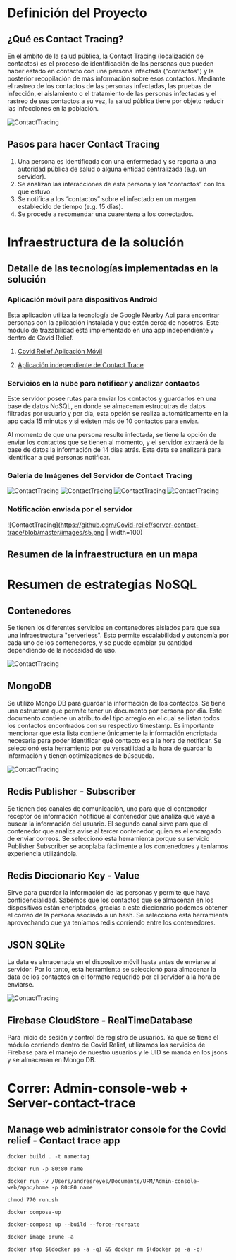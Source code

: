 # Definición del Proyecto

## ¿Qué es Contact Tracing? 

En el ámbito de la salud pública, la Contact Tracing (localización de contactos) es el proceso de identificación de las personas que pueden haber estado en contacto con una persona infectada ("contactos") y la posterior recopilación de más información sobre esos contactos. Mediante el rastreo de los contactos de las personas infectadas, las pruebas de infección, el aislamiento o el tratamiento de las personas infectadas y el rastreo de sus contactos a su vez, la salud pública tiene por objeto reducir las infecciones en la población.

![ContactTracing](https://imgl.krone.at/scaled/2135491/va84b69/full.jpg)

## Pasos para hacer Contact Tracing

1. Una persona es identificada con una enfermedad y se reporta a una autoridad pública de salud o alguna entidad centralizada (e.g. un servidor).
2. Se analizan las interacciones de esta persona y los “contactos” con los que estuvo.
3. Se notifica a los “contactos” sobre el infectado en un margen establecido de tiempo (e.g. 15 días).
4. Se procede a recomendar una cuarentena a los conectados. 

# Infraestructura de la solución

## Detalle de las tecnologías implementadas en la solución

### Aplicación móvil para dispositivos Android

Esta aplicación utiliza la tecnología de Google Nearby Api para encontrar personas con la aplicación instalada y que estén cerca de nosotros. Este módulo de trazabilidad está implementado en una app independiente y dentro de Covid Relief.

1. [Covid Relief Aplicación Móvil](https://github.com/Covid-relief/Contact-trace-app)

2. [Aplicación independiente de Contact Trace](https://github.com/Covid-relief/Contact-trace-app)


### Servicios en la nube para notificar y analizar contactos

Este servidor posee rutas para enviar los contactos y guardarlos en una base de datos NoSQL, en donde se almacenan estrucutras de datos filtradas por usuario y por día, esta opción se realiza automáticamente en la app cada 15 minutos y si existen más de 10 contactos para enviar. 

Al momento de que una persona resulte infectada, se tiene la opción de enviar los contactos que se tienen al momento, y el servidor extraerá de la base de datos la información de 14 días atrás. Esta data se analizará para identificar a qué personas notificar.

### Galería de Imágenes del Servidor de Contact Tracing

![ContactTracing](https://github.com/Covid-relief/server-contact-trace/blob/master/images/s1.png)
![ContactTracing](https://github.com/Covid-relief/server-contact-trace/blob/master/images/s2.png)
![ContactTracing](https://github.com/Covid-relief/server-contact-trace/blob/master/images/s3.png)
![ContactTracing](https://github.com/Covid-relief/server-contact-trace/blob/master/images/s4.png)

### Notificación enviada por el servidor

![ContactTracing](https://github.com/Covid-relief/server-contact-trace/blob/master/images/s5.png | width=100)

## Resumen de la infraestructura en un mapa

# Resumen de estrategias NoSQL

## Contenedores

Se tienen los diferentes servicios en contenedores aislados para que sea una infraestructura "serverless". Esto permite escalabilidad y autonomía por cada uno de los contenedores, y se puede cambiar su cantidad dependiendo de la necesidad de uso. 

![ContactTracing](https://github.com/Covid-relief/server-contact-trace/blob/master/images/s7.png)

## MongoDB

Se utilizó Mongo DB para guardar la información de los contactos. Se tiene una estructura que permite tener un documento por persona por día. Este documento contiene un atributo del tipo arreglo en el cual se listan todos los contactos encontrados con su respectivo timestamp. Es importante mencionar que esta lista contiene únicamente la información encriptada necesaria para poder identificar qué contacto es a la hora de notificar. Se seleccionó esta herramiento por su versatilidad a la hora de guardar la información y tienen optimizaciones de búsqueda.

![ContactTracing](https://github.com/Covid-relief/server-contact-trace/blob/master/images/s6.png)

## Redis Publisher - Subscriber 

Se tienen dos canales de comunicación, uno para que el contenedor receptor de información notifique al contenedor que analiza que vaya a buscar la información del usuario. El segundo canal sirve para que el contenedor que analiza avise al tercer contenedor, quien es el encargado de enviar correos. Se seleccionó esta herramienta porque su servicio Publisher Subscriber se acoplaba fácilmente a los contenedores y teníamos experiencia utilizándola.

## Redis Diccionario Key - Value

Sirve para guardar la información de las personas y permite que haya confidencialidad. Sabemos que los contactos que se almacenan en los dispositivos están encriptados, gracias a este diccionario podemos obtener el correo de la persona asociado a un hash. Se seleccionó esta herramienta aprovechando que ya teníamos redis corriendo entre los contenedores.

## JSON SQLite 

La data es almacenada en el dispositvo móvil hasta antes de enviarse al servidor. Por lo tanto, esta herramienta se seleccionó para almacenar la data de los contactos en el formato requerido por el servidor a la hora de enviarse. 

![ContactTracing](https://github.com/Covid-relief/server-contact-trace/blob/master/images/s8.png)

## Firebase CloudStore - RealTimeDatabase

Para inicio de sesión y control de registro de usuarios. Ya que se tiene el módulo corriendo dentro de Covid Relief, utilizamos los servicios de Firebase para el manejo de nuestro usuarios y le UID se manda en los jsons y se almacenan en Mongo DB.

# Correr: Admin-console-web + Server-contact-trace

## Manage web administrator console for the Covid relief - Contact trace app
```console
docker build . -t name:tag
```

```console
docker run -p 80:80 name
```

```console
docker run -v /Users/andresreyes/Documents/UFM/Admin-console-web/app:/home -p 80:80 name
```

```console
chmod 770 run.sh
```

```console
docker compose-up
```

```console
docker-compose up --build --force-recreate
```

```console
docker image prune -a
```

```console
docker stop $(docker ps -a -q) && docker rm $(docker ps -a -q)
```